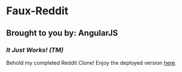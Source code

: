 # Faux-Reddit

## Brought to you by: AngularJS

### _It Just Works! (TM)_

Behold my completed Reddit Clone!  Enjoy the deployed version [here](http://jlincolndennis.github.io/reddit_clone/).
